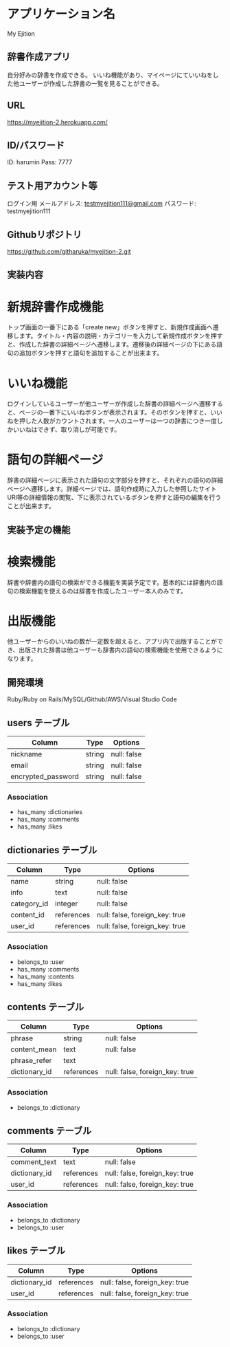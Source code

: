 # アプリケーション名
My Ejition

## 辞書作成アプリ
自分好みの辞書を作成できる。
いいね機能があり、マイページにていいねをした他ユーザーが作成した辞書の一覧を見ることができる。

## URL
https://myejition-2.herokuapp.com/

## ID/パスワード
ID: harumin
Pass: 7777

## テスト用アカウント等
ログイン用
メールアドレス: testmyejition111@gmail.com
パスワード: testmyejition111

## Githubリポジトリ
https://github.com/githaruka/myejition-2.git

## 実装内容
# 新規辞書作成機能
トップ画面の一番下にある「create new」ボタンを押すと、新規作成画面へ遷移します。タイトル・内容の説明・カテゴリーを入力して新規作成ボタンを押すと、作成した辞書の詳細ページへ遷移します。遷移後の詳細ページの下にある語句の追加ボタンを押すと語句を追加することが出来ます。

# いいね機能
ログインしているユーザーが他ユーザーが作成した辞書の詳細ページへ遷移すると、ページの一番下にいいねボタンが表示されます。そのボタンを押すと、いいねを押した人数がカウントされます。一人のユーザーは一つの辞書につき一度しかいいねはできず、取り消しが可能です。

# 語句の詳細ページ
辞書の詳細ページに表示された語句の文字部分を押すと、それぞれの語句の詳細ページへ遷移します。詳細ページでは、語句作成時に入力した参照したサイトURl等の詳細情報の閲覧、下に表示されているボタンを押すと語句の編集を行うことが出来ます。

## 実装予定の機能
# 検索機能
辞書や辞書内の語句の検索ができる機能を実装予定です。基本的には辞書内の語句の検索機能を使えるのは辞書を作成したユーザー本人のみです。

# 出版機能
他ユーザーからのいいねの数が一定数を超えると、アプリ内で出版することができ、出版された辞書は他ユーザーも辞書内の語句の検索機能を使用できるようになります。

## 開発環境
Ruby/Ruby on Rails/MySQL/Github/AWS/Visual Studio Code



## users テーブル

| Column              | Type   | Options     |
| ------------------- | ------ | ----------- |
| nickname            | string | null: false |
| email               | string | null: false |
| encrypted_password  | string | null: false |

### Association

- has_many :dictionaries
- has_many :comments
- has_many :likes

## dictionaries テーブル

| Column               | Type       | Options     |
| -------------------- | ---------- | ----------- |
| name                 | string     | null: false |
| info                 | text       | null: false |
| category_id          | integer    | null: false |
| content_id           | references | null: false, foreign_key: true |
| user_id              | references | null: false, foreign_key: true |

### Association 

- belongs_to :user
- has_many :comments
- has_many :contents
- has_many :likes

## contents テーブル

| Column               | Type       | Options     |
| -------------------- | ---------- | ----------- |
| phrase               | string     | null: false |
| content_mean         | text       | null: false |
| phrase_refer         | text       |
| dictionary_id        | references | null: false, foreign_key: true |

### Association 

- belongs_to :dictionary

## comments テーブル

| Column               | Type       | Options     |
| -------------------- | ---------- | ----------- |
| comment_text         | text       | null: false |
| dictionary_id        | references | null: false, foreign_key: true |
| user_id              | references | null: false, foreign_key: true |

### Association 

- belongs_to :dictionary
- belongs_to :user

## likes テーブル

| Column        | Type       | Options     |
| ------------- | ---------- | ----------- |
| dictionary_id | references | null: false, foreign_key: true |
| user_id       | references | null: false, foreign_key: true |

### Association 

- belongs_to :dictionary
- belongs_to :user